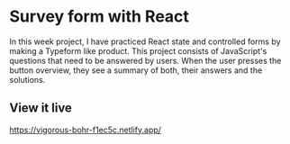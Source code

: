 # Survey form with React

In this week project, I have practiced React state and controlled forms by making a Typeform like product. This project consists of JavaScript's questions that need to be answered by users. When the user presses the button overview, they see a summary of both, their answers and the solutions.

## View it live

https://vigorous-bohr-f1ec5c.netlify.app/

